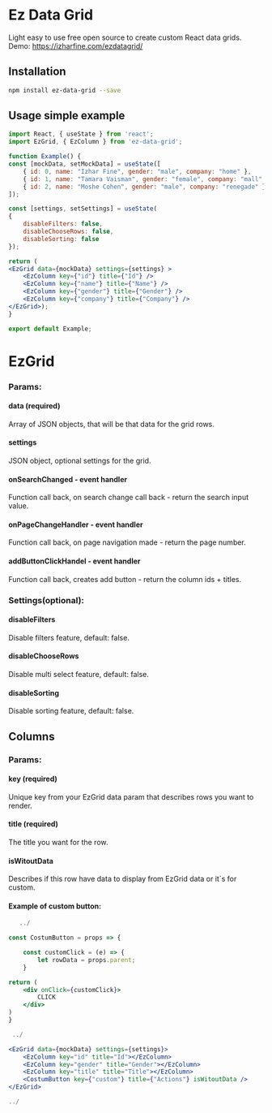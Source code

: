 # Ez Data Grid


Light easy to use free open source to create custom React data grids. <br/>
Demo: https://izharfine.com/ezdatagrid/

## Installation

```bash
npm install ez-data-grid --save
```

## Usage simple example

```jsx
import React, { useState } from 'react';
import EzGrid, { EzColumn } from 'ez-data-grid';

function Example() {
const [mockData, setMockData] = useState([
    { id: 0, name: "Izhar Fine", gender: "male", company: "home" },
    { id: 1, name: "Tamara Vaisman", gender: "female", company: "mall" },
    { id: 2, name: "Moshe Cohen", gender: "male", company: "renegade" }
]);

const [settings, setSettings] = useState(
{
	disableFilters: false,
	disableChooseRows: false,
	disableSorting: false
});

return (
<EzGrid data={mockData} settings={settings} >
    <EzColumn key={"id"} title={"Id"} />
    <EzColumn key={"name"} title={"Name"} />
    <EzColumn key={"gender"} title={"Gender"} />
    <EzColumn key={"company"} title={"Company"} />
</EzGrid>);
}

export default Example;
```

# EzGrid 
### Params:

#### data (required)
Array of JSON objects, that will be that data for the grid rows.

#### settings 
JSON object, optional settings for the grid.

#### onSearchChanged - event handler
Function call back, on search change call back - return the search input value.

#### onPageChangeHandler - event handler 
Function call back, on page navigation made - return the page number.

#### addButtonClickHandel - event handler
Function call back, creates add button - return the column ids + titles.

### Settings(optional):

#### disableFilters
Disable filters feature, default: false.

#### disableChooseRows
Disable multi select feature, default: false.

#### disableSorting
Disable sorting feature, default: false.

## Columns
### Params:

#### key (required)
Unique key from your EzGrid data param that describes rows you want to render.

#### title (required)
The title you want for the row.

#### isWitoutData
Describes if this row have data to display from EzGrid data or it`s for custom.

#### Example of custom button:


```jsx
   ../

const CostumButton = props => {

    const customClick = (e) => {
        let rowData = props.parent;
    }

return (
    <div onClick={customClick}>
        CLICK
    </div>
)
}

 ../

<EzGrid data={mockData} settings={settings}>
    <EzColumn key="id" title="Id"></EzColumn>
    <EzColumn key="gender" title="Gender"></EzColumn>
    <EzColumn key="title" title="Title"></EzColumn>
    <CostumButton key={"custom"} title={"Actions"} isWitoutData />
</EzGrid>

../
```

